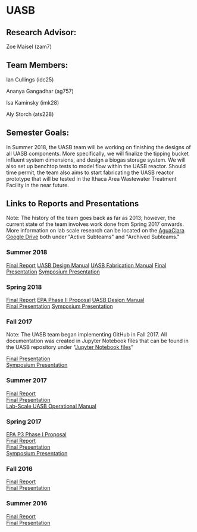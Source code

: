 # UASB

## Research Advisor:
Zoe Maisel (zam7)

## Team Members:
Ian Cullings (idc25)

Ananya Gangadhar (ag757)

Isa Kaminsky (imk28)

Aly Storch (ats228)

## Semester Goals:
In Summer 2018, the UASB team will be working on finishing the designs of all UASB components. More specifically, we will finalize the tipping bucket influent system dimensions, and design a biogas storage system. We will also set up benchtop tests to model flow within the UASB reactor. Should time permit, the team also aims to start fabricating the UASB reactor prototype that will be tested in the Ithaca Area Wastewater Treatment Facility in the near future.


## Links to Reports and Presentations
Note: The history of the team goes back as far as 2013; however, the current state of the team involves work done from Spring 2017 onwards.  More information on lab scale research can be located on the [AguaClara Google Drive](https://drive.google.com/drive/u/0/folders/0B_v6wpES3UAuQm03bDVNdXRhVTQ) both under "Active Subteams" and "Archived Subteams."

### Summer 2018
[Final Report](https://github.com/AguaClara/UASB/blob/master/Reports%20and%20Manuals/summer2018report.md)
[UASB Design Manual](https://github.com/AguaClara/UASB/blob/master/Reports%20and%20Manuals/UASBdesignmanual.md)
[UASB Fabrication Manual](https://github.com/AguaClara/UASB/blob/master/Reports%20and%20Manuals/UASBfabricationmanual.md)
[Final Presentation](https://docs.google.com/presentation/d/1hZF6zNaL1DjUnw9Y7dfBTTy_UKkT6FQ3-bpJ3-LKSso/edit#slide=id.g3de4d76f23_0_0)
[Symposium Presentation](https://docs.google.com/presentation/d/1N9mBDx0nGMsFF6kK5UOlH5CoB0236ylh6cDra5ed5VQ/edit#slide=id.p)

### Spring 2018
[Final Report](https://github.com/AguaClara/UASB/blob/master/Reports%20and%20Manuals/UASB_Manual_Spring2018.md)
[EPA Phase II Proposal](https://drive.google.com/drive/u/0/folders/1R06KTc1YorY5BVCvEJoD1V0gNFe1B6EX)
[UASB Design Manual](https://github.com/AguaClara/UASB/blob/master/UASB_Manual_Spring2018.md)  
[Final Presentation](https://docs.google.com/presentation/d/19KDJeR3jFMpG38ATpRfZzDou6Skq2VnvoBt4Kz1KbIw/edit#slide=id.g39fe0f3437_0_10)
[Symposium Presentation](https://docs.google.com/presentation/d/1HlOt3QwduvcUE1-q1j3W2VCLtRTx1YZtRwdGuUHw1Nc/edit?usp=sharing)

### Fall 2017
Note: The UASB team began implementing GitHub in Fall 2017. All documentation was created in Jupyter Notebook files that can be found in the UASB repository under "[Jupyter Notebook files](https://github.com/AguaClara/UASB/tree/master/Jupyter%20Notebook%20Files)"

[Final Presentation](https://docs.google.com/presentation/d/1KZmYP9XVSUOhs98bqvKMGW_nZqrVYTuXpGL7I4fOmsI/edit)  
[Symposium Presentation](https://docs.google.com/presentation/d/1cugtreWLg9tZ4nvGGg40tyzCT5zpDVT6flLUzwsKhnk/edit)

### Summer 2017
[Final Report](https://www.overleaf.com/10538618srwxhczmkjrn#/39354519/)  
[Final Presentation](https://docs.google.com/presentation/d/1q5zjDjcBNdQbs-1ZhqkhRR-ZY-DPyS5M3Yj0elfVhy0/edit)  
[Lab-Scale UASB Operational Manual](https://docs.google.com/document/d/1BiAlQbLg72oqH0TA2eO5T6hESoWUtW1LBJ7iAU0mvYs/edit)  

### Spring 2017
[EPA P3 Phase I Proposal](https://docs.google.com/document/d/10fAnyO1v9mVHoLR-k0ZsC3TrqKEAX1V-_v0JlZxsHUo/edit)  
[Final Report](https://www.overleaf.com/8107719xzjdzswjvtyj#/28623295/)  
[Final Presentation](https://docs.google.com/presentation/d/1nshfEEmPvtXqX6NNc9D7ShpQa2j5wI--_A269iU9WEk/edit)  
[Symposium Presentation](https://docs.google.com/presentation/d/1nshfEEmPvtXqX6NNc9D7ShpQa2j5wI--_A269iU9WEk/edit#slide=id.g1111e29cd1_6_23)  

### Fall 2016
[Final Report](https://www.overleaf.com/6300842hvdfxh#/21165144/)  
[Final Presentation](https://docs.google.com/presentation/d/1wqg8-yyRh3T7a-9KkUeP5jHQsnsevHWEWXlFb9M0QcM/edit)  

### Summer 2016
[Final Report](https://drive.google.com/file/d/0B9W8_ccC7-V-S2JfUEFla2pVWi1OakthdFM3dVg5ME1GZFhr/view)  
[Final Presentation](https://drive.google.com/file/d/0B98kaTgmVDQ_VDExZXZGWVhwdWc/view)  
